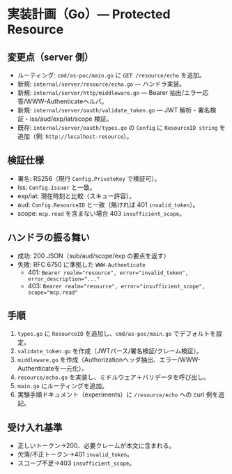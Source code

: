 # 実装計画（Go）— Protected Resource

## 変更点（server 側）
- ルーティング: `cmd/as-poc/main.go` に `GET /resource/echo` を追加。
- 新規: `internal/server/resource/echo.go` — ハンドラ実装。
- 新規: `internal/server/http/middleware.go` — Bearer 抽出/エラー応答/WWW-Authenticateヘルパ。
- 新規: `internal/server/oauth/validate_token.go` — JWT 解析・署名検証・iss/aud/exp/iat/scope 検証。
- 既存: `internal/server/oauth/types.go` の `Config` に `ResourceID string` を追加（例: `http://localhost-resource`）。

## 検証仕様
- 署名: RS256（現行 `Config.PrivateKey` で検証可）。
- iss: `Config.Issuer` と一致。
- exp/iat: 現在時刻と比較（スキュー許容）。
- aud: `Config.ResourceID` と一致（無ければ 401 `invalid_token`）。
- scope: `mcp.read` を含まない場合 403 `insufficient_scope`。

## ハンドラの振る舞い
- 成功: 200 JSON（sub/aud/scope/exp の要点を返す）
- 失敗: RFC 6750 に準拠した `WWW-Authenticate`
  - 401: `Bearer realm="resource", error="invalid_token", error_description="..."`
  - 403: `Bearer realm="resource", error="insufficient_scope", scope="mcp.read"`

## 手順
1) `types.go` に `ResourceID` を追加し、`cmd/as-poc/main.go` でデフォルトを設定。
2) `validate_token.go` を作成（JWTパース/署名検証/クレーム検証）。
3) `middleware.go` を作成（Authorizationヘッダ抽出、エラー/WWW-Authenticateを一元化）。
4) `resource/echo.go` を実装し、ミドルウェア＋バリデータを呼び出し。
5) `main.go` にルーティングを追加。
6) 実験手順ドキュメント（experiments）に `/resource/echo` への curl 例を追記。

## 受け入れ基準
- 正しいトークン→200、必要クレームが本文に含まれる。
- 欠落/不正トークン→401 `invalid_token`。
- スコープ不足→403 `insufficient_scope`。
